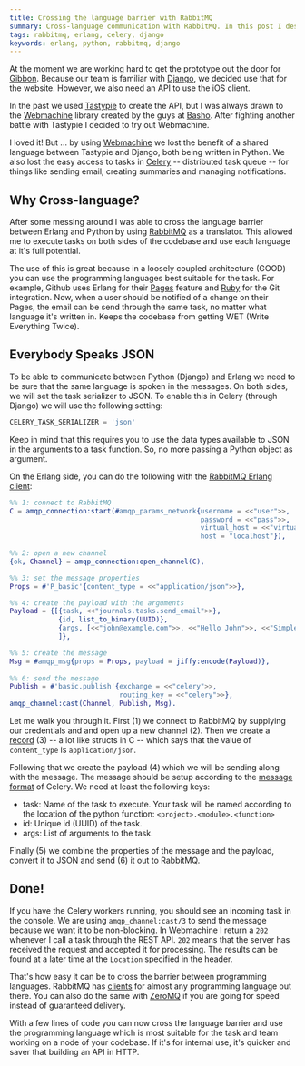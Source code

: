 ```yaml
---
title: Crossing the language barrier with RabbitMQ
summary: Cross-language communication with RabbitMQ. In this post I describe how you can connect Erlang and Celery to share tasks across your codebase.
tags: rabbitmq, erlang, celery, django
keywords: erlang, python, rabbitmq, django
---
```


At the moment we are working hard to get the prototype out the door for
[Gibbon]. Because our team is familiar with [Django], we decided use that for
the website. However, we also need an API to use the iOS client.

In the past we used [Tastypie] to create the API, but I was always drawn to
the [Webmachine] library created by the guys at [Basho].  After fighting
another battle with Tastypie I decided to try out Webmachine.

I loved it! But ... by using [Webmachine] we lost the benefit of a shared
language between Tastypie and Django, both being written in Python. We also
lost the easy access to tasks in [Celery] -- distributed task queue -- for
things like sending email, creating summaries and managing notifications.

## Why Cross-language?

After some messing around I was able to cross the language barrier between
Erlang and Python by using [RabbitMQ] as a translator. This allowed me to
execute tasks on both sides of the codebase and use each language at it's full
potential.

The use of this is great because in a loosely coupled architecture (GOOD) you
can use the programming languages best suitable for the task. For example,
Github uses Erlang for their [Pages] feature and [Ruby] for the Git
integration. Now, when a user should be notified of a change on their Pages,
the email can be send through the same task, no matter what language it's
written in. Keeps the codebase from getting WET (Write Everything Twice).

## Everybody Speaks JSON

To be able to communicate between Python (Django) and Erlang we need to be
sure that the same language is spoken in the messages. On both sides, we will
set the task serializer to JSON. To enable this in Celery (through Django) we
will use the following setting:

```python
CELERY_TASK_SERIALIZER = 'json'
```

Keep in mind that this requires you to use the data types available to JSON in
the arguments to a task function. So, no more passing a Python object as
argument.

On the Erlang side, you can do the following with the [RabbitMQ Erlang client]:

```erlang
%% 1: connect to RabbitMQ
C = amqp_connection:start(#amqp_params_network{username = <<"user">>,
                                               password = <<"pass">>,
                                               virtual_host = <<"virtual">>,
                                               host = "localhost"}),
                                               
%% 2: open a new channel
{ok, Channel} = amqp_connection:open_channel(C),

%% 3: set the message properties
Props = #'P_basic'{content_type = <<"application/json">>},

%% 4: create the payload with the arguments
Payload = {[{task, <<"journals.tasks.send_email">>},
            {id, list_to_binary(UUID)},
            {args, [<<"john@example.com">>, <<"Hello John">>, <<"Simple body">> ]}
            ]},

%% 5: create the message
Msg = #amqp_msg{props = Props, payload = jiffy:encode(Payload)},
            
%% 6: send the message
Publish = #'basic.publish'{exchange = <<"celery">>,
                           routing_key = <<"celery">>},
amqp_channel:cast(Channel, Publish, Msg).
```

Let me walk you through it. First (1) we connect to RabbitMQ by supplying our
credentials and and open up a new channel (2). Then we create a [record] (3)
-- a lot like structs in C -- which says that the value of `content_type` is
`application/json`.

Following that we create the payload (4) which we will be sending along with
the message. The message should be setup according to the [message format] of
Celery. We need at least the following keys:

- task: Name of the task to execute. Your task will be named according to the
  location of the python function: `<project>.<module>.<function>`
- id: Unique id (UUID) of the task.
- args: List of arguments to the task.

Finally (5) we combine the properties of the message and the payload,
convert it to JSON and send (6) it out to RabbitMQ.

## Done!

If you have the Celery workers running, you should see an incoming task in the
console. We are using `amqp_channel:cast/3` to send the message because we want it to be
non-blocking. In Webmachine I return a `202` whenever I call a task through
the REST API. `202` means that the server has received the request and
accepted it for processing. The results can be found at a later time at the
`Location` specified in the header.

That's how easy it can be to cross the barrier between programming
languages. RabbitMQ has [clients] for almost any programming language out
there. You can also do the same with [ZeroMQ] if you are going for speed
instead of guaranteed delivery.

With a few lines of code you can now cross the language barrier and use the
programming language which is most suitable for the task and team working on a
node of your codebase. If it's for internal use, it's quicker and saver that
building an API in HTTP.

[Gibbon]: http://www.gibbon.co
[Webmachine]: https://github.com/basho/webmachine
[Django]: https://www.djangoproject.com/
[TastyPie]: http://django-tastypie.readthedocs.org/
[Basho]: http://www.basho.com/
[Celery]: http://www.celeryproject.org/
[RabbitMQ]: http://www.rabbitmq.com/
[Ruby]: http://www.ruby-lang.org/
[Pages]: http://pages.github.com/
[RabbitMQ Erlang Client]: http://github.com/jbrisbin/amqp_client.git
[record]: http://learnyousomeerlang.com/a-short-visit-to-common-data-structures#records
[message format]: http://docs.celeryproject.org/en/latest/internals/protocol.html#message-format
[clients]: http://www.rabbitmq.com/devtools.html
[zeromq]: http://www.zeromq.org/
